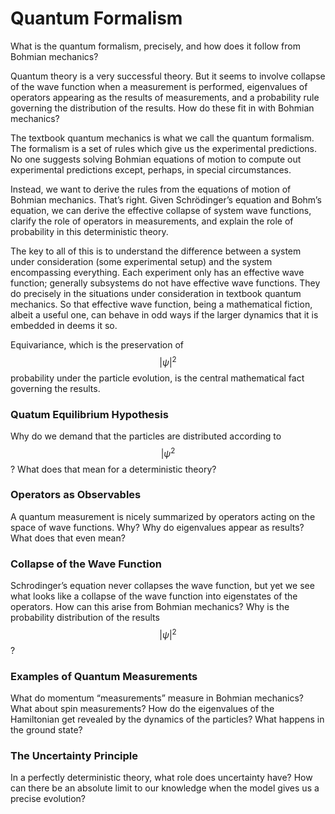 # Quantum Formalism #

What is the quantum formalism, precisely, and how does it follow from Bohmian mechanics?

Quantum theory is a very successful theory. But it seems to involve collapse of the wave function when a measurement is performed, eigenvalues of operators appearing as the results of measurements, and a probability rule governing the distribution of the results. How do these fit in with Bohmian mechanics?

The textbook quantum mechanics is what we call the quantum formalism. The formalism is a set of rules which give us the experimental predictions. No one suggests solving Bohmian equations of motion to compute out experimental predictions except, perhaps, in special circumstances.

Instead, we want to derive the rules from the equations of motion of Bohmian mechanics. That’s right. Given Schrödinger’s equation and Bohm’s equation, we can derive the effective collapse of system wave functions, clarify the role of operators in measurements, and explain the role of probability in this deterministic theory.

The key to all of this is to understand the difference between a system under consideration (some experimental setup) and the system encompassing everything. Each experiment only has an effective wave function; generally subsystems do not have effective wave functions. They do precisely in the situations under consideration in textbook quantum mechanics. So that effective wave function, being a mathematical fiction, albeit a useful one, can behave in odd ways if the larger dynamics that it is embedded in deems it so.

Equivariance, which is the preservation of $$|\psi|^2$$ probability under the particle evolution, is the central mathematical fact governing the results.

### Quatum Equilibrium Hypothesis

Why do we demand that the particles are distributed according to $$|\psi^2$$? What does that mean for a deterministic theory?

### Operators as Observables

A quantum measurement is nicely summarized by operators acting on the space of wave functions. Why? Why do eigenvalues appear as results? What does that even mean?

### Collapse of the Wave Function

Schrodinger’s equation never collapses the wave function, but yet we see what looks like a collapse of the wave function into eigenstates of the operators. How can this arise from Bohmian mechanics? Why is the probability distribution of the results $$|\psi|^2$$?

### Examples of Quantum Measurements 

What do momentum “measurements” measure in Bohmian mechanics? What about spin measurements? How do the eigenvalues of the Hamiltonian get revealed by the dynamics of the particles? What happens in the ground state?

### The Uncertainty Principle

In a perfectly deterministic theory, what role does uncertainty have? How can there be an absolute limit to our knowledge when the model gives us a precise evolution?
